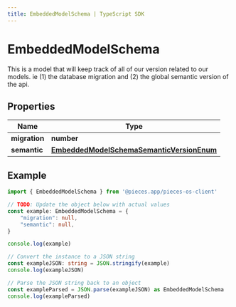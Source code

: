 ```yaml
---
title: EmbeddedModelSchema | TypeScript SDK
---
```



# EmbeddedModelSchema

This is a model that will keep track of all of our version related to our models. ie (1) the database migration and (2) the global semantic version of the api.

## Properties

Name | Type
------------ | -------------
**migration** | **number**
**semantic** | [**EmbeddedModelSchemaSemanticVersionEnum**](EmbeddedModelSchemaSemanticVersionEnum)

## Example

```typescript
import { EmbeddedModelSchema } from '@pieces.app/pieces-os-client'

// TODO: Update the object below with actual values
const example: EmbeddedModelSchema = {
    "migration": null,
    "semantic": null,
}

console.log(example)

// Convert the instance to a JSON string
const exampleJSON: string = JSON.stringify(example)
console.log(exampleJSON)

// Parse the JSON string back to an object
const exampleParsed = JSON.parse(exampleJSON) as EmbeddedModelSchema
console.log(exampleParsed)
```


